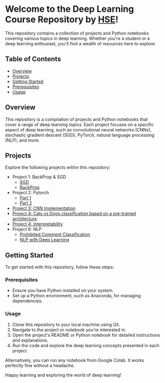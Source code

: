 # Welcome to the Deep Learning Course Repository by [HSE](https://www.hse.ru/en/)!

This repository contains a collection of projects and Python notebooks covering various topics in deep learning. Whether you're a student or a deep learning enthusiast, you'll find a wealth of resources here to explore.

## Table of Contents

- [Overview](#overview)
- [Projects](#projects)
- [Getting Started](#getting-started)
- [Prerequisites](#prerequisites)
- [Usage](#usage)

## Overview

This repository is a compilation of projects and Python notebooks that cover a range of deep learning topics. Each project focuses on a specific aspect of deep learning, such as convolutional neural networks (CNNs), stochastic gradient descent (SGD), PyTorch, natural language processing (NLP), and more.


## Projects

Explore the following projects within this repository:

- Project 1: BackProp & SGD
  - [SGD](https://github.com/sheikhtajamul38/HSE-DL/blob/main/Tajamul_adaptive_sgd.ipynb)
  - [BackProp](https://github.com/sheikhtajamul38/HSE-DL/blob/main/Tajamul_backprop.ipynb)
- Project 2: Pytorch
  - [Part 1](https://github.com/sheikhtajamul38/HSE-DL/blob/main/Tajamul_seminar_pytorch.ipynb)
  - [Part 2](https://github.com/sheikhtajamul38/HSE-DL/blob/main/Tajamul_homework.ipynb )
- [Project 3: CNN Implementation](https://github.com/sheikhtajamul38/HSE-DL/blob/main/Tajamul_seminar3_pytorch.ipynb)
- [Project 4: Cats vs Dogs classification based on a pre-trained architecture](https://drive.google.com/file/d/1taRs4lTcgWB0votW2F5V9VHdwtvkgprj/view?usp=sharing)
- [Project 4: Interpretability](https://github.com/sheikhtajamul38/HSE-DL/blob/main/Week5_practice.ipynb)
- Project 6: NLP
  - [Prohibited Comment Classification](https://github.com/sheikhtajamul38/HSE-DL/blob/main/Week6_part1_common.ipynb)
  - [NLP with Deep Learning](https://github.com/sheikhtajamul38/HSE-DL/blob/main/Week6_part2_pytorch.ipynb)
    


## Getting Started

To get started with this repository, follow these steps:

### Prerequisites

- Ensure you have Python installed on your system.
- Set up a Python environment, such as Anaconda, for managing dependencies.

### Usage

1. Clone this repository to your local machine using Git.
2. Navigate to the project or notebook you're interested in.
3. Open the project's README or Python notebook for detailed instructions and explanations.
4. Run the code and explore the deep learning concepts presented in each project.

Alternatively, you can run any notebook from Google Colab. It works perfectly fine without a headache.

Happy learning and exploring the world of deep learning!

